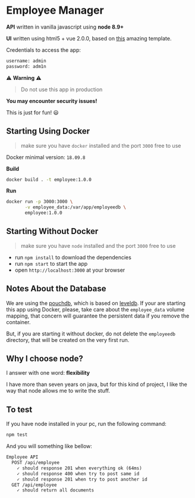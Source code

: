 # Employee Manager

**API** written in vanilla javascript using **node 8.9+**

**UI** written using html5 + vue 2.0.0, based on [this](https://codepen.io/mystrader/pen/YOdepy) amazing template.

Credentials to access the app:

```txt
username: admin
password: adm1n
```

:warning: **Warning** :warning:

>Do not use this app in production

**You may encounter security issues!**

This is just for fun! :smiley:

## Starting Using Docker

> make sure you have `docker` installed and the port `3000` free to use

Docker minimal version: `18.09.8`

**Build**

```bash
docker build . -t employee:1.0.0
```

**Run**

```bash
docker run -p 3000:3000 \
       -v employee_data:/var/app/employeedb \
       employee:1.0.0
```

## Starting Without Docker

> make sure you have `node` installed and the port `3000` free to use

- run `npm install` to download the dependencies
- run `npm start` to start the app
- open `http://localhost:3000` at your browser

## Notes About the Database

We are using the [pouchdb](https://pouchdb.com/), which is based on
[leveldb](https://github.com/google/leveldb). If your are starting this app
using Docker, please, take care about the `employee_data` volume mapping,
that concern will guarantee the persistent data if you remove the container.

But, if you are starting it without docker, do not delete the `employeedb`
directory, that will be created on the very first run.

## Why I choose node?

I answer with one word: **flexibility**

I have more than seven years on java, but for this kind of project, I like the
way that node allows me to write the stuff.

## To test

If you have node installed in your pc, run the following command:

```sh
npm test
```

And you will something like bellow:

```txt
Employee API
  POST /api/employee
    ✓ should response 201 when everything ok (64ms)
    ✓ should response 400 when try to post same id
    ✓ should response 201 when try to post another id
  GET /api/employee
    ✓ should return all documents
```
